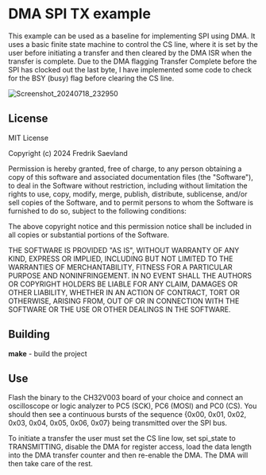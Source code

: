 # DMA SPI TX example
This example can be used as a baseline for implementing SPI using DMA.
It uses a basic finite state machine to control the CS line, where it is
set by the user before initiating a transfer and then cleared by the DMA ISR
when the transfer is complete. Due to the DMA flagging Transfer Complete
before the SPI has clocked out the last byte, I have implemented some code to check
for the BSY (busy) flag before clearing the CS line.

![Screenshot_20240718_232950](https://github.com/user-attachments/assets/67d0bbe0-f40c-4aeb-bf76-60632292363a)

## License
MIT License

Copyright (c) 2024 Fredrik Saevland

Permission is hereby granted, free of charge, to any person obtaining a copy
of this software and associated documentation files (the "Software"), to deal
in the Software without restriction, including without limitation the rights
to use, copy, modify, merge, publish, distribute, sublicense, and/or sell
copies of the Software, and to permit persons to whom the Software is
furnished to do so, subject to the following conditions:

The above copyright notice and this permission notice shall be included in all
copies or substantial portions of the Software.

THE SOFTWARE IS PROVIDED "AS IS", WITHOUT WARRANTY OF ANY KIND, EXPRESS OR
IMPLIED, INCLUDING BUT NOT LIMITED TO THE WARRANTIES OF MERCHANTABILITY,
FITNESS FOR A PARTICULAR PURPOSE AND NONINFRINGEMENT. IN NO EVENT SHALL THE
AUTHORS OR COPYRIGHT HOLDERS BE LIABLE FOR ANY CLAIM, DAMAGES OR OTHER
LIABILITY, WHETHER IN AN ACTION OF CONTRACT, TORT OR OTHERWISE, ARISING FROM,
OUT OF OR IN CONNECTION WITH THE SOFTWARE OR THE USE OR OTHER DEALINGS IN THE
SOFTWARE.

## Building
**make** - build the project

## Use
Flash the binary to the CH32V003 board of your choice and connect an oscilloscope
or logic analyzer to PC5 (SCK), PC6 (MOSI) and PC0 (CS). You should then see a
continuous bursts of the sequence {0x00, 0x01, 0x02, 0x03, 0x04, 0x05, 0x06, 0x07}
being transmitted over the SPI bus.

To initiate a transfer the user must set the CS line low, set spi_state to TRANSMITTING,
disable the DMA for register access, load the data length into the DMA transfer counter and
then re-enable the DMA. The DMA will then take care of the rest.
